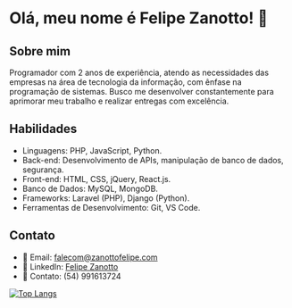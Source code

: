 # Olá, meu nome é Felipe Zanotto! 👋

## Sobre mim
Programador com 2 anos de experiência, atendo as necessidades das empresas na área de
tecnologia da informação, com ênfase na programação de sistemas. Busco me
desenvolver constantemente para aprimorar meu trabalho e realizar entregas com
excelência.

## Habilidades
- Linguagens: PHP, JavaScript, Python.
- Back-end: Desenvolvimento de APIs, manipulação de banco de dados, segurança.
- Front-end: HTML, CSS, jQuery, React.js.
- Banco de Dados: MySQL, MongoDB.
- Frameworks: Laravel (PHP), Django (Python).
- Ferramentas de Desenvolvimento: Git, VS Code.

## Contato
- 📧 Email: [falecom@zanottofelipe.com](mailto:falecom@zanottofelipe.com)
- 🔗 LinkedIn: [Felipe Zanotto](https://www.linkedin.com/in/felipe-zanotto-470905202)
- 📳 Contato: (54) 991613724

<!-- ![Anurag's GitHub stats](https://github-readme-stats.vercel.app/api?username=FelipeZanotto&theme=dark&show_icons=true) !-->
[![Top Langs](https://github-readme-stats.vercel.app/api/top-langs/?username=ZanottoFelipe&theme=dark&layout=pie)](https://github.com/anuraghazra/github-readme-stats)

